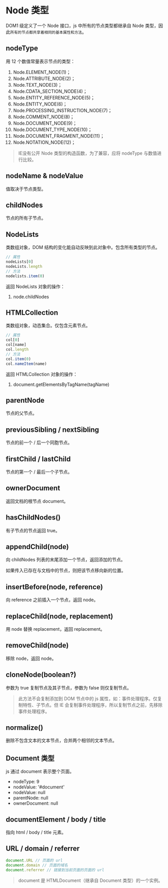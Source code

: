 # Node 类型

DOM1 级定义了一个 Node 接口，js 中所有的节点类型都继承自 Node 类型，因此`所有的节点都共享着相同的基本属性和方法`。

## nodeType

用 12 个数值常量表示节点的类型：

1. Node.ELEMENT_NODE(1)；
2. Node.ATTRIBUTE_NODE(2)；
3. Node.TEXT_NODE(3)；
4. Node.CDATA_SECTION_NODE(4)；
5. Node.ENTITY_REFERENCE_NODE(5)；
6. Node.ENTITY_NODE(6)；
7. Node.PROCESSING_INSTRUCTION_NODE(7)；
8. Node.COMMENT_NODE(8)；
9. Node.DOCUMENT_NODE(9)；
10. Node.DOCUMENT_TYPE_NODE(10)；
11. Node.DOCUMENT_FRAGMENT_NODE(11)；
12. Node.NOTATION_NODE(12)；

> IE没有公开 Node 类型的构造函数，为了兼容，应将 nodeType 与数值进行比较。

## nodeName & nodeValue

值取决于节点类型。

## childNodes

节点的所有子节点。

## NodeLists

类数组对象，DOM 结构的变化能自动反映到此对象中。包含所有类型的节点。

```js
// 属性
nodeLists[0]
nodeLists.length
// 方法
nodelists.item(0)
```

返回 NodeLists 对象的操作：

1. node.childNodes

## HTMLCollection

类数组对象，动态集合。仅包含元素节点。

```js
// 属性
col[0]
col[name]
col.length
// 方法
col.item(0)
col.nameItem(name)
```

返回 HTMLCollection 对象的操作：

1. document.getElementsByTagName(tagName)

## parentNode

节点的父节点。

## previousSibling / nextSibling

节点的前一个 / 后一个同胞节点。

## firstChild / lastChild

节点的第一个 / 最后一个子节点。

## ownerDocument

返回文档的根节点 document。

## hasChildNodes()

有子节点的节点返回 true。

## appendChild(node)

向 childNodes 列表的末尾添加一个节点，返回添加的节点。

如果传入已存在与文档中的节点，则把该节点移向新的位置。

## insertBefore(node, reference)

向 reference 之前插入一个节点，返回 node。

## replaceChild(node, replacement)

用 node 替换 replacement，返回 replacement。

## removeChild(node)

移除 node，返回 node。

## cloneNode(boolean?)

参数为 true 复制节点及其子节点，参数为 false 则仅复制节点。

> 此方法不会复制添加到 DOM 节点中的 js 属性，如：事件处理程序。仅复制特性、子节点。但 IE 会复制事件处理程序，所以复制节点之前，先移除事件处理程序。

## normalize()

删除不包含文本的文本节点，合并两个相邻的文本节点。

## Document 类型

js 通过 document 表示整个页面。

- nodeType: 9
- nodeValue: '#document'
- nodeValue: null
- parentNode: null
- ownerDocument: null

## documentElement / body / title

指向 html / body / title 元素。

## URL / domain / referrer

```js
document.URL // 页面的 url
document.domain // 页面的域名
document.referrer // 链接到当前页面的页面的 url
```

> document 是 HTMLDocument（继承自 Document 类型）的一个实例。